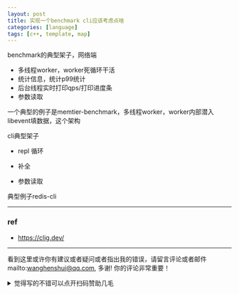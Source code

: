```yaml
---
layout: post
title: 实现一个benchmark cli应该考虑点啥
categories: [language]
tags: [c++, template, map]
---
```




benchmark的典型架子，网络端

- 多线程worker，worker死循环干活
- 统计信息，统计p99统计
- 后台线程实时打印qps/打印进度条
- 参数读取

一个典型的例子是memtier-benchmark，多线程worker，worker内部潜入libevent填数据，这个架构

cli典型架子

- repl 循环

- 补全

- 参数读取

典型例子redis-cli

---

### ref

- https://clig.dev/


---

看到这里或许你有建议或者疑问或者指出我的错误，请留言评论或者邮件mailto:wanghenshui@qq.com, 多谢!  你的评论非常重要！
<details>
<summary>觉得写的不错可以点开扫码赞助几毛</summary>
<img src="https://wanghenshui.github.io/assets/wepay.png" alt="微信转账">
</details>



